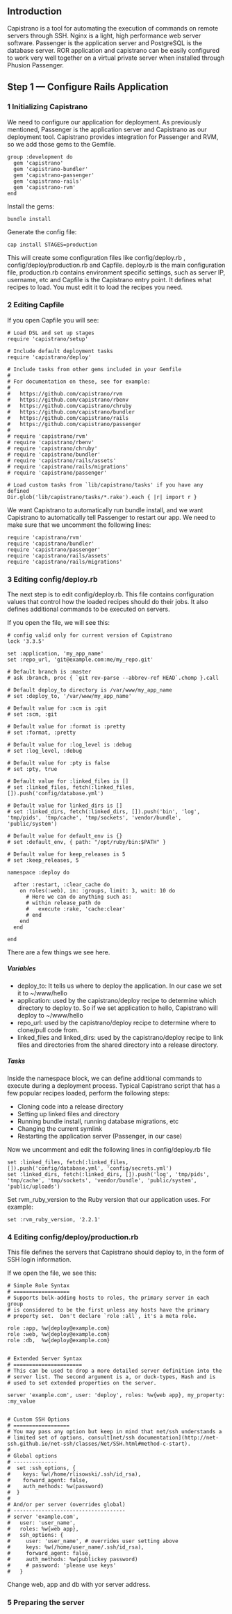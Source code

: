 ## Introduction
Capistrano is a tool for automating the execution of commands on remote servers through SSH. Nginx is a light, high performance web server software. Passenger is the application server and PostgreSQL is the database server. ROR application and capistrano can be easily configured to work very well together on a virtual private server when installed through Phusion Passenger.

## Step 1 — Configure Rails Application

### 1 Initializing Capistrano
We need to configure our application for deployment. As previously mentioned, Passenger is the application server and Capistrano as our deployment tool. Capistrano provides integration for Passenger and RVM, so we add those gems to the Gemfile.

```
group :development do
  gem 'capistrano'
  gem 'capistrano-bundler'
  gem 'capistrano-passenger'
  gem 'capistrano-rails'
  gem 'capistrano-rvm'
end
```

Install the gems:
```
bundle install
````

Generate the config file:
```
cap install STAGES=production
```
This will create some configuration files like config/deploy.rb , config/deploy/production.rb and Capfile. deploy.rb is the main configuration file, production.rb contains environment specific settings, such as server IP, username, etc and Capfile is the Capistrano entry point. It defines what recipes to load. You must edit it to load the recipes you need.

### 2 Editing Capfile
If you open Capfile you will see:
```
# Load DSL and set up stages
require 'capistrano/setup'

# Include default deployment tasks
require 'capistrano/deploy'

# Include tasks from other gems included in your Gemfile
#
# For documentation on these, see for example:
#
#   https://github.com/capistrano/rvm
#   https://github.com/capistrano/rbenv
#   https://github.com/capistrano/chruby
#   https://github.com/capistrano/bundler
#   https://github.com/capistrano/rails
#   https://github.com/capistrano/passenger
#
# require 'capistrano/rvm'
# require 'capistrano/rbenv'
# require 'capistrano/chruby'
# require 'capistrano/bundler'
# require 'capistrano/rails/assets'
# require 'capistrano/rails/migrations'
# require 'capistrano/passenger'

# Load custom tasks from `lib/capistrano/tasks' if you have any defined
Dir.glob('lib/capistrano/tasks/*.rake').each { |r| import r }
```

We want Capistrano to automatically run bundle install, and we want Capistrano to automatically tell Passenger to restart our app. We need to make sure that we uncomment the following lines:
```
require 'capistrano/rvm'
require 'capistrano/bundler'
require 'capistrano/passenger'
require 'capistrano/rails/assets'
require 'capistrano/rails/migrations'
```

### 3 Editing config/deploy.rb
The next step is to edit config/deploy.rb. This file contains configuration values that control how the loaded recipes should do their jobs. It also defines additional commands to be executed on servers.

If you open the file, we will see this:
```
# config valid only for current version of Capistrano
lock '3.3.5'

set :application, 'my_app_name'
set :repo_url, 'git@example.com:me/my_repo.git'

# Default branch is :master
# ask :branch, proc { `git rev-parse --abbrev-ref HEAD`.chomp }.call

# Default deploy_to directory is /var/www/my_app_name
# set :deploy_to, '/var/www/my_app_name'

# Default value for :scm is :git
# set :scm, :git

# Default value for :format is :pretty
# set :format, :pretty

# Default value for :log_level is :debug
# set :log_level, :debug

# Default value for :pty is false
# set :pty, true

# Default value for :linked_files is []
# set :linked_files, fetch(:linked_files, []).push('config/database.yml')

# Default value for linked_dirs is []
# set :linked_dirs, fetch(:linked_dirs, []).push('bin', 'log', 'tmp/pids', 'tmp/cache', 'tmp/sockets', 'vendor/bundle', 'public/system')

# Default value for default_env is {}
# set :default_env, { path: "/opt/ruby/bin:$PATH" }

# Default value for keep_releases is 5
# set :keep_releases, 5

namespace :deploy do

  after :restart, :clear_cache do
    on roles(:web), in: :groups, limit: 3, wait: 10 do
      # Here we can do anything such as:
      # within release_path do
      #   execute :rake, 'cache:clear'
      # end
    end
  end

end
```

There are a few things we see here.

##### Variables
* deploy_to: It tells us where to deploy the application. In our case we set it to ~/www/hello
* application: used by the capistrano/deploy recipe to determine which directory to deploy to. So if we set application to hello, Capistrano will deploy to ~/www/hello
* repo_url: used by the capistrano/deploy recipe to determine where to clone/pull code from.
* linked_files and linked_dirs: used by the capistrano/deploy recipe to link files and directories from the shared directory into a release directory.

##### Tasks
Inside the namespace block, we can define additional commands to execute during a deployment process. Typical Capistrano script that has a few popular recipes loaded, perform the following steps:

* Cloning code into a release directory
* Setting up linked files and directory
* Running bundle install, running database migrations, etc
* Changing the current symlink
* Restarting the application server (Passenger, in our case)

Now we uncomment and edit the following lines in config/deploy.rb file
```
set :linked_files, fetch(:linked_files, []).push('config/database.yml', 'config/secrets.yml')
set :linked_dirs, fetch(:linked_dirs, []).push('log', 'tmp/pids', 'tmp/cache', 'tmp/sockets', 'vendor/bundle', 'public/system', 'public/uploads')
```

Set rvm_ruby_version to the Ruby version that our application uses. For example:
```
set :rvm_ruby_version, '2.2.1'
```

### 4 Editing config/deploy/production.rb
This file defines the servers that Capistrano should deploy to, in the form of SSH login information.

If we open the file, we see this:

```
# Simple Role Syntax
# ==================
# Supports bulk-adding hosts to roles, the primary server in each group
# is considered to be the first unless any hosts have the primary
# property set.  Don't declare `role :all`, it's a meta role.

role :app, %w{deploy@example.com}
role :web, %w{deploy@example.com}
role :db,  %w{deploy@example.com}


# Extended Server Syntax
# ======================
# This can be used to drop a more detailed server definition into the
# server list. The second argument is a, or duck-types, Hash and is
# used to set extended properties on the server.

server 'example.com', user: 'deploy', roles: %w{web app}, my_property: :my_value


# Custom SSH Options
# ==================
# You may pass any option but keep in mind that net/ssh understands a
# limited set of options, consult[net/ssh documentation](http://net-ssh.github.io/net-ssh/classes/Net/SSH.html#method-c-start).
#
# Global options
# --------------
#  set :ssh_options, {
#    keys: %w(/home/rlisowski/.ssh/id_rsa),
#    forward_agent: false,
#    auth_methods: %w(password)
#  }
#
# And/or per server (overrides global)
# ------------------------------------
# server 'example.com',
#   user: 'user_name',
#   roles: %w{web app},
#   ssh_options: {
#     user: 'user_name', # overrides user setting above
#     keys: %w(/home/user_name/.ssh/id_rsa),
#     forward_agent: false,
#     auth_methods: %w(publickey password)
#     # password: 'please use keys'
#   }
```

Change web, app and db with yor server address.

### 5 Preparing the server
